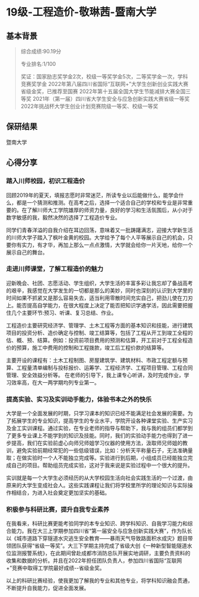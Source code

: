 # 19级-工程造价-敬琳茜-暨南大学

## 基本背景
> 综合成绩:90.19分
> 
> 专业排名:1/100
> 
> 奖证：国家励志奖学金2次，校级一等奖学金5次，二等奖学金一次，学科竞赛奖学金
2022年第八届四川省国际“互联网+”大学生创新创业实践大赛省级金奖，已推荐至国赛
2022年第十五届全国大学生节能减排大赛全国三等奖
2021年（第一届）四川省大学生安全与应急创新实践大赛省级一等奖
2022年挑战杯大学生创业计划竞赛院级一等奖、校级一等奖

## 保研结果
暨南大学

## 心得分享

### 踏入川师校园，初识工程造价

回顾2019年的夏天，填报志愿时非常迷茫，所读专业以后能做什么，能学会什么，都是一个猜测和推测。在高考之后，选择一个适合自己的学校和专业是非常重要的。在了解川师大工学院雄厚的师资力量，良好的学习和生活氛围后，从小对于数字敏感的我，毅然决然的选择了工程造价专业。

同学们青春洋溢的自我介绍在耳边回荡，意味着又一批踌躇满志，迎接大学新生活的川师大学子踏入了枫叶金黄的校园。大学给予了每个人平等展示自己的机会，只要你有实力，有才华，再加上那么一点点激情，大学就会给你一片天地，给你一个展示自己的舞台。

### 走进川师课堂，了解工程造价的魅力

迎新晚会、社团、志愿活动、学生组织，大学生活的丰富多彩让我忘却了备战高考的艰辛，我感觉在大学发生的一切都是那么的美妙，同时也深刻的认识到大学里的时间如果不抓紧又是那么容易失去，适当利用零散时间充实自己，把劲儿使在刀刃上。能否提高自学能力，在很大程度上决定了能否把知识学通学活，因此需要把握住几个主要环节:预习、听课、复习总结、作业。

工程造价主要研究经济学、管理学、土木工程等方面的基本知识和技能，进行建筑项目的投资分析、造价确定与控制、竣工结算等，包括了工程从开工到竣工全程的估、概、预、结算。例如：投资前项目费用的预测和估算，开工前对于工程全程造价的预算，施工中费用的控制和工程拨款，竣工后工程价款的结算等。

主要开设的课程有：土木工程制图、房屋建筑学、建筑材料、市政工程定额与预算、工程量清单编制与投标报价、运筹学、工程经济学、工程项目管理、工程合同管理、安全效益分析等。
在老师的引导下，我上课专心听讲，及时完成作业，学习效率高，在大一两学期均列专业第一。

### 提高实验、实习及实训动手能力，体验书本之外的快乐
大学是一个全面发展的时期，只学习课本的知识已经不能满足社会发展的需要。为了拓展学生的专业知识，提高学生的专业水平，学院开设各种课堂实验、生产实习及金工实训课程。通过实验，在专业老师的指导与帮助下，我与我的组员们都学到了更多专业课上不能学到的知识及技能。同时，我们的实验动手能力也得到了进一步提高，我们在实验前虚心向师兄师姐学习仪器的使用方法，汲取师兄师姐的教训，避免实验前期经常犯的一些低级错误，比如：分析天平称量石子，无法准确量取；在做实验时一个人不能独立完成等。实验进行到后期，小组成员已经能独立完成自己的项目。帮助组员完成实验，这对于我来说是实验过程中一个很大的提升。

实训就是每一个大学生必须经历的从大学校园生活向社会实践生活的一个过渡，由原来的大学生变成社会人。这些实践课程让我们将学校里所学的理论知识与实际操作相结合，为进入社会奠定更加坚实的基础。


### 积极参与科研比赛，提升自我专业素养
在我看来，科研比赛更能考验同学的本专业知识、跨学科知识、自我学习能力和综合能力。我在大三上学期参加四川省“第一届安全与应急创新实践大赛”，作为队长以《城市道路下穿隧道水灾逃生安全教育——暴雨天气导致路面积水成灾》题目带领团队获得“省级一等奖”。大三下学期主持完成了省级大创《一种新型智能隧道水位监测报警系统》，在此期间曾赴成都市消防总队开展实地调研，主要负责资料的收集和数据的分析。并且在2022年担任团队负责人，参加四川省国际“互联网+”竞赛中取得工学院最好成绩--省级金奖。

以上的科研比赛经验，使我更加了解我的专业和其他专业，将学科知识融会贯通，不断提升自我能力，促进全面发展。